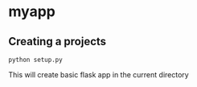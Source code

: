 myapp
=========


Creating a projects
------------
`python setup.py`

This will create basic flask app in the current directory
